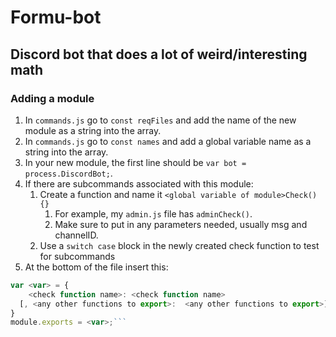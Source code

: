 # Formu-bot
## Discord bot that does a lot of weird/interesting math

### Adding a module

1. In `commands.js` go to `const reqFiles` and add the name of the new module as a string into the array.
1. In `commands.js` go to `const names` and add a global variable name as a string into the array.
1. In your new module, the first line should be `var bot = process.DiscordBot;`.
1. If there are subcommands associated with this module:
   1. Create a function and name it `<global variable of module>Check(){}`
      1. For example, my `admin.js` file has `adminCheck()`.
      1. Make sure to put in any parameters needed, usually msg and channelID.
   1. Use a `switch case` block in the newly created check function to test for subcommands
1. At the bottom of the file insert this: 
```javascript
var <var> = {
	<check function name>: <check function name>
  [, <any other functions to export>:  <any other functions to export>]
}
module.exports = <var>;```
